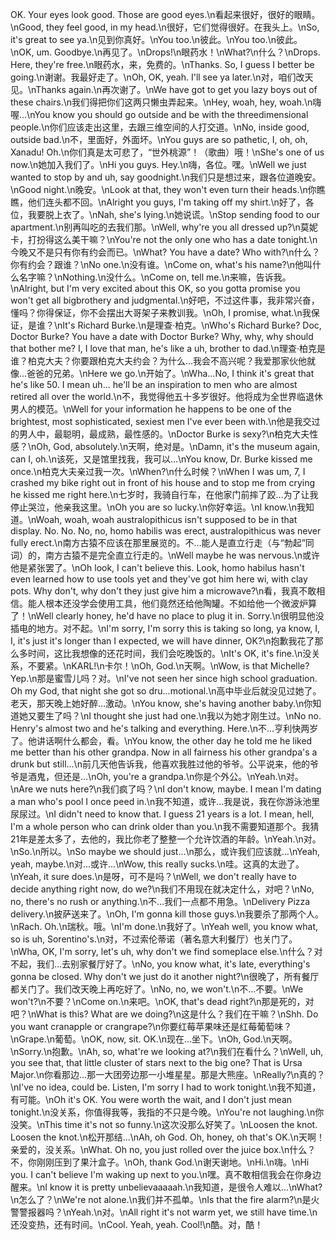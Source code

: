 OK. Your eyes look good. Those are good eyes.\n看起来很好，很好的眼睛。\nGood, they feel good, in my head.\n很好，它们觉得很好。在我头上。\nSo, it's great to see ya.\n见到你真好。\nYou too.\n彼此。\nYou too.\n彼此。\nOK, um. Goodbye.\n再见了。\nDrops!\n眼药水！\nWhat?\n什么？\nDrops. Here, they're free.\n眼药水，来，免费的。\nThanks. So, I guess I better be going.\n谢谢。我最好走了。\nOh, OK, yeah. I'll see ya later.\n对，咱们改天见。\nThanks again.\n再次谢了。\nWe have got to get you lazy boys out of these chairs.\n我们得把你们这两只懒虫弄起来。\nHey, woah, hey, woah.\n嗨喔...\nYou know you should go outside and be with the threedimensional people.\n你们应该走出这里，去跟三维空间的人打交道。\nNo, inside good, outside bad.\n不，里面好，外面坏。\nYou guys are so pathetic, I, oh, oh, Xanadu! Oh.\n你们真是太可悲了，“世外桃源”！（歌曲）哦！\nShe's one of us now.\n她加入我们了。\nHi you guys. Hey.\n嗨，各位。嘿。\nWell we just wanted to stop by and uh, say goodnight.\n我们只是想过来，跟各位道晚安。\nGood night.\n晚安。\nLook at that, they won't even turn their heads.\n你瞧瞧，他们连头都不回。\nAlright you guys, I'm taking off my shirt.\n好了，各位，我要脱上衣了。\nNah, she's lying.\n她说谎。\nStop sending food to our apartment.\n别再叫吃的去我们那。\nWell, why're you all dressed up?\n莫妮卡，打扮得这么美干嘛？\nYou're not the only one who has a date tonight.\n今晚又不是只有你有约会而已。\nWhat? You have a date? Who with?\n什么？你有约会？跟谁？\nNo one.\n没有谁。\nCome on, what's his name?\n他叫什么名字嘛？\nNothing.\n没什么。\nCome on, tell me.\n来嘛，告诉我。\nAlright, but I'm very excited about this OK, so you gotta promise you won't get all bigbrothery and judgmental.\n好吧，不过这件事，我非常兴奋，懂吗？你得保证，你不会摆出大哥架子来教训我。\nOh, I promise, what.\n我保证，是谁？\nIt's Richard Burke.\n是理查·柏克。\nWho's Richard Burke? Doc, Doctor Burke? You have a date with Doctor Burke? Why, why, why should that bother me? I, I love that man, he's like a uh, brother to dad.\n理查·柏克是谁？柏克大夫？你要跟柏克大夫约会？为什么…我会不高兴呢？我爱那家伙他就像…爸爸的兄弟。\nHere we go.\n开始了。\nWha...No, I think it's great that he's like 50. I mean uh... he'll be an inspiration to men who are almost retired all over the world.\n不，我觉得他五十多岁很好。他将成为全世界临退休男人的模范。\nWell for your information he happens to be one of the brightest, most sophisticated, sexiest men I've ever been with.\n他是我交过的男人中，最聪明，最成熟，最性感的。\nDoctor Burke is sexy?\n柏克大夫性感？\nOh, God, absolutely.\n天啊，绝对是。\nDamn, it's the museum again, can I, oh.\n该死，又是馆里找我，我可以…\nYou know, Dr. Burke kissed me once.\n柏克大夫亲过我一次。\nWhen?\n什么时候？\nWhen I was um, 7, I crashed my bike right out in front of his house and to stop me from crying he kissed me right here.\n七岁时，我骑自行车，在他家门前摔了跤…为了让我停止哭泣，他亲我这里。\nOh you are so lucky.\n你好幸运。\nI know.\n我知道。\nWoah, woah, woah australopithicus isn't supposed to be in that display. No. No. No, no, homo habilis was erect, australopithicus was never fully erect.\n南方古猿不应该在那里展览的。不…能人是直立行走（与“勃起”同词）的，南方古猿不是完全直立行走的。\nWell maybe he was nervous.\n或许他是紧张罢了。\nOh look, I can't believe this. Look, homo habilus hasn't even learned how to use tools yet and they've got him here wi, with clay pots. Why don't, why don't they just give him a microwave?\n看，我真不敢相信。能人根本还没学会使用工具，他们竟然还给他陶罐。不如给他一个微波炉算了！\nWell clearly honey, he'd have no place to plug it in. Sorry.\n很明显他没插电的地方。对不起。\nI'm sorry, I'm sorry this is taking so long, ya know, I, I, it's just it's longer than I expected, we will have dinner, OK?\n抱歉我花了那么多时间，这比我想像的还花时间，我们会吃晚饭的。\nIt's OK, it's fine.\n没关系，不要紧。\nKARL!\n卡尔！\nOh, God.\n天啊。\nWow, is that Michelle? Yep.\n那是蜜雪儿吗？对。\nI've not seen her since high school graduation. Oh my God, that night she got so dru...motional.\n高中毕业后就没见过她了。老天，那天晚上她好醉…激动。\nYou know, she's having another baby.\n你知道她又要生了吗？\nI thought she just had one.\n我以为她才刚生过。\nNo no. Henry's almost two and he's talking and everything. Here.\n不…亨利快两岁了。他讲话啊什么都会，看。\nYou know, the other day he told me he liked me better than his other grandpa. Now in all fairness his other grandpa's a drunk but still...\n前几天他告诉我，他喜欢我胜过他的爷爷。公平说来，他的爷爷是酒鬼，但还是…\nOh, you're a grandpa.\n你是个外公。\nYeah.\n对。\nAre we nuts here?\n我们疯了吗？\nI don't know, maybe. I mean I'm dating a man who's pool I once peed in.\n我不知道，或许...我是说，我在你游泳池里尿尿过。\nI didn't need to know that. I guess 21 years is a lot. I mean, hell, I'm a whole person who can drink older than you.\n我不需要知道那个。我猜21年是差太多了，去他的，我比你老了整整一个允许饮酒的年龄。\nYeah.\n对。\nSo.\n所以。\nSo maybe we should just...\n那么，或许我们应该就…\nYeah, yeah, maybe.\n对…或许…\nWow, this really sucks.\n哇。这真的太逊了。\nYeah, it sure does.\n是呀，可不是吗？\nWell, we don't really have to decide anything right now, do we?\n我们不用现在就决定什么，对吧？\nNo, no, there's no rush or anything.\n不…我们一点都不用急。\nDelivery Pizza delivery.\n披萨送来了。\nOh, I'm gonna kill those guys.\n我要杀了那两个人。\nRach. Oh.\n瑞秋。哦。\nI'm done.\n我好了。\nYeah well, you know what, so is uh, Sorentino's.\n对，不过索伦蒂诺（著名意大利餐厅）也关门了。\nWha, OK, I'm sorry, let's uh, why don't we find someplace else.\n什么？对不起，我们…去别家餐厅好了。\nNo, you know what, it's late, everything's gonna be closed. Why don't we just do it another night?\n很晚了，所有餐厅都关门了。我们改天晚上再吃好了。\nNo, no, we won't.\n不…不要。\nWe won't?\n不要？\nCome on.\n来吧。\nOK, that's dead right?\n那是死的，对吧？\nWhat is this? What are we doing?\n这是什么？我们在干嘛？\nShh. Do you want cranapple or crangrape?\n你要红莓苹果味还是红莓葡萄味？\nGrape.\n葡萄。\nOK, now, sit. OK.\n现在…坐下。\nOh, God.\n天啊。\nSorry.\n抱歉。\nAh, so, what're we looking at?\n我们在看什么？\nWell, uh, you see that, that little cluster of stars next to the big one? That is Ursa Major.\n你看那边…那一大团旁边那一小堆星星。那是大熊座。\nReally?\n真的？\nI've no idea, could be. Listen, I'm sorry I had to work tonight.\n我不知道，有可能。\nOh it's OK. You were worth the wait, and I don't just mean tonight.\n没关系，你值得我等，我指的不只是今晚。\nYou're not laughing.\n你没笑。\nThis time it's not so funny.\n这次没那么好笑了。\nLoosen the knot. Loosen the knot.\n松开那结...\nAh, oh God. Oh, honey, oh that's OK.\n天啊！亲爱的，没关系。\nWhat. Oh no, you just rolled over the juice box.\n什么？不，你刚刚压到了果汁盒子。\nOh, thank God.\n谢天谢地。\nHi.\n嗨。\nHi you. I can't believe I'm waking up next to you.\n嘿。真不敢相信我会在你身边醒来。\nI know it is pretty unbelievaaaaah.\n我知道，是很令人难以…\nWhat?\n怎么了？\nWe're not alone.\n我们并不孤单。\nIs that the fire alarm?\n是火警警报器吗？\nYeah.\n对。\nAll right it's not warm yet, we still have time.\n还没变热，还有时间。\nCool. Yeah, yeah. Cool!\n酷。对，酷！
        